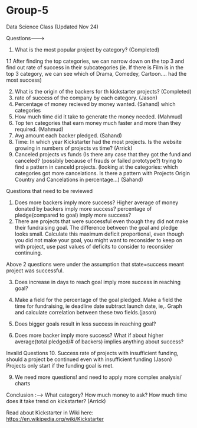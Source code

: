 # Group-5
Data Science Class (Updated Nov 24)

Questions--->
1. What is the most popular project by category? (Completed) 

 1.1 After finding the top categories, we can narrow down on the top 3 and find out rate of success in their subcategories
(ie. If there is Film is in the top 3 category, we can see which of Drama, Comedey, Cartoon.... had the most success)    


2. What is the origin of the backers for th kickstarter projects? (Completed) 
3. rate of success of the company by each category. (Jason) 
4. Percentage of money recieved by money wanted. (Sahand)
which categories
5. How much time did it take to generate the money needed. (Mahmud) 
6. Top ten categories that earn money much faster and more than they required. (Mahmud)
7. Avg amount each backer pledged. (Sahand) 
8. Time: In which year Kickstarter had the most projects. Is the website growing in numbers of projects vs time? (Arrick) 
9. Canceled projects vs funds (Is there any case that they got the fund and canceled? (possibly because of  frauds or failed           prototype?)  trying to find a pattern in canceld projects. (looking at the categories: which categories got more cancelations. 
Is there a pattern with Projects Origin Country and Cancelations in percentage...) (Sahand)

Questions that need to be reviewed
1. Does more backers imply more success? Higher average of money donated by backers imply more success? percentage of pledge(compared to goal) imply more success?
2. There are projects that were successful even though they did not make their fundraising goal.  The difference between the goal and pledge looks small.  Calculate this maximum deficit proportional, even though you did not make your goal, you might want to reconsider to keep on with project, use past values of deficits to consider to reconsider continuing.

Above 2 questions were under the assumption that state=success meant project was successful.

3. Does increase in days to reach goal imply more success in reaching goal?

4. Make a field for the percentage of the goal pledged. Make a field the time for fundraising, ie deadline date subtract launch date, ie,.  Graph and calculate correlation between these two fields.(jason)

5. Does bigger goals result in less success in reaching goal?

6. Does more backer imply more success? What if about higher average(total pledged/# of backers) implies anything about success?

Invalid Questions
10. Success rate of projects with insufficient funding, should a project be continued even with insufficient funding (Jason)
Projects only start if the funding goal is met.


9. We need more questions! and need to apply more complex analysis/ charts 
   
Conclusion :-->
What category? How much money to ask? How much time does it take trend on kickstarter? (Arrick) 

Read about Kickstarter in Wiki here:
https://en.wikipedia.org/wiki/Kickstarter
